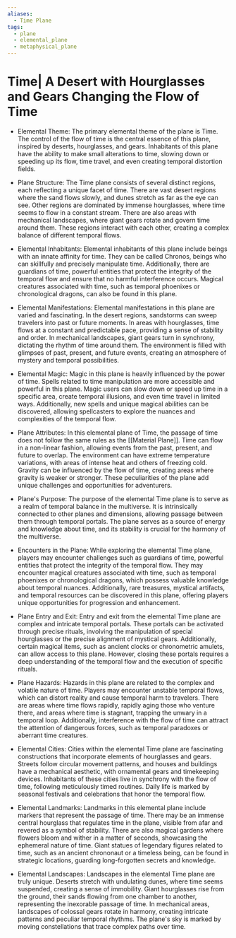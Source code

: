 ```yaml
---
aliases:
  - Time Plane
tags:
  - plane
  - elemental_plane
  - metaphysical_plane
---
```

# Time| A Desert with Hourglasses and Gears Changing the Flow of Time

- Elemental Theme:
	The primary elemental theme of the plane is Time. The control of the flow of time is the central essence of this plane, inspired by deserts, hourglasses, and gears. Inhabitants of this plane have the ability to make small alterations to time, slowing down or speeding up its flow, time travel, and even creating temporal distortion fields.

- Plane Structure:
	The Time plane consists of several distinct regions, each reflecting a unique facet of time. There are vast desert regions where the sand flows slowly, and dunes stretch as far as the eye can see. Other regions are dominated by immense hourglasses, where time seems to flow in a constant stream. There are also areas with mechanical landscapes, where giant gears rotate and govern time around them. These regions interact with each other, creating a complex balance of different temporal flows.

- Elemental Inhabitants:
	Elemental inhabitants of this plane include beings with an innate affinity for time. They can be called Chronos, beings who can skillfully and precisely manipulate time. Additionally, there are guardians of time, powerful entities that protect the integrity of the temporal flow and ensure that no harmful interference occurs. Magical creatures associated with time, such as temporal phoenixes or chronological dragons, can also be found in this plane.

- Elemental Manifestations:
	Elemental manifestations in this plane are varied and fascinating. In the desert regions, sandstorms can sweep travelers into past or future moments. In areas with hourglasses, time flows at a constant and predictable pace, providing a sense of stability and order. In mechanical landscapes, giant gears turn in synchrony, dictating the rhythm of time around them. The environment is filled with glimpses of past, present, and future events, creating an atmosphere of mystery and temporal possibilities.

- Elemental Magic:
	Magic in this plane is heavily influenced by the power of time. Spells related to time manipulation are more accessible and powerful in this plane. Magic users can slow down or speed up time in a specific area, create temporal illusions, and even time travel in limited ways. Additionally, new spells and unique magical abilities can be discovered, allowing spellcasters to explore the nuances and complexities of the temporal flow.

- Plane Attributes:
	In this elemental plane of Time, the passage of time does not follow the same rules as the [[Material Plane]]. Time can flow in a non-linear fashion, allowing events from the past, present, and future to overlap. The environment can have extreme temperature variations, with areas of intense heat and others of freezing cold. Gravity can be influenced by the flow of time, creating areas where gravity is weaker or stronger. These peculiarities of the plane add unique challenges and opportunities for adventurers.

- Plane's Purpose:
	The purpose of the elemental Time plane is to serve as a realm of temporal balance in the multiverse. It is intrinsically connected to other planes and dimensions, allowing passage between them through temporal portals. The plane serves as a source of energy and knowledge about time, and its stability is crucial for the harmony of the multiverse.

- Encounters in the Plane:
	While exploring the elemental Time plane, players may encounter challenges such as guardians of time, powerful entities that protect the integrity of the temporal flow. They may encounter magical creatures associated with time, such as temporal phoenixes or chronological dragons, which possess valuable knowledge about temporal nuances. Additionally, rare treasures, mystical artifacts, and temporal resources can be discovered in this plane, offering players unique opportunities for progression and enhancement.

- Plane Entry and Exit:
	Entry and exit from the elemental Time plane are complex and intricate temporal portals. These portals can be activated through precise rituals, involving the manipulation of special hourglasses or the precise alignment of mystical gears. Additionally, certain magical items, such as ancient clocks or chronometric amulets, can allow access to this plane. However, closing these portals requires a deep understanding of the temporal flow and the execution of specific rituals.

- Plane Hazards:
	Hazards in this plane are related to the complex and volatile nature of time. Players may encounter unstable temporal flows, which can distort reality and cause temporal harm to travelers. There are areas where time flows rapidly, rapidly aging those who venture there, and areas where time is stagnant, trapping the unwary in a temporal loop. Additionally, interference with the flow of time can attract the attention of dangerous forces, such as temporal paradoxes or aberrant time creatures.

- Elemental Cities:
	Cities within the elemental Time plane are fascinating constructions that incorporate elements of hourglasses and gears. Streets follow circular movement patterns, and houses and buildings have a mechanical aesthetic, with ornamental gears and timekeeping devices. Inhabitants of these cities live in synchrony with the flow of time, following meticulously timed routines. Daily life is marked by seasonal festivals and celebrations that honor the temporal flow.

- Elemental Landmarks:
	Landmarks in this elemental plane include markers that represent the passage of time. There may be an immense central hourglass that regulates time in the plane, visible from afar and revered as a symbol of stability. There are also magical gardens where flowers bloom and wither in a matter of seconds, showcasing the ephemeral nature of time. Giant statues of legendary figures related to time, such as an ancient chrononaut or a timeless being, can be found in strategic locations, guarding long-forgotten secrets and knowledge.

- Elemental Landscapes:
	Landscapes in the elemental Time plane are truly unique. Deserts stretch with undulating dunes, where time seems suspended, creating a sense of immobility. Giant hourglasses rise from the ground, their sands flowing from one chamber to another, representing the inexorable passage of time. In mechanical areas, landscapes of colossal gears rotate in harmony, creating intricate patterns and peculiar temporal rhythms. The plane's sky is marked by moving constellations that trace complex paths over time.

